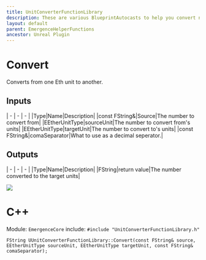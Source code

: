 ```yaml
---
title: UnitConverterFunctionLibrary
description: These are various BlueprintAutocasts to help you convert numbers between Eth units.
layout: default
parent: EmergenceHelperFunctions
ancestor: Unreal Plugin
---
```


# Convert

Converts from one Eth unit to another.

## Inputs

| - | - | - |
|Type|Name|Description|
|const FString&|Source|The number to convert from|
|EEtherUnitType|sourceUnit|The number to convert from's units|
|EEtherUnitType|targetUnit|The number to convert to's units|
|const FString&|comaSeparator|What to use as a decimal seperator.|

## Outputs

| - | - | - |
|Type|Name|Description|
|FString|return value|The number converted to the target units|

![](<../../../../.gitbook/assets/image (43).png>)

# C++

Module: `EmergenceCore`
include: `#include "UnitConverterFunctionLibrary.h"`

```
FString UUnitConverterFunctionLibrary::Convert(const FString& source, EEtherUnitType sourceUnit, EEtherUnitType targetUnit, const FString& comaSeparator);
```
